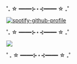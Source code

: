 ˚₊ ☆ ━━━━⊱⋆⊰━━━━ ☆ ₊˚

[![spotify-github-profile](https://spotify-github-profile.kittinanx.com/api/view?uid=31rjpcorofdavo2urkpbmj4p3z3m&cover_image=true&theme=novatorem&show_offline=false&background_color=000000&interchange=false&bar_color=000000&bar_color_cover=true)](https://spotify-github-profile.kittinanx.com/api/view?uid=31rjpcorofdavo2urkpbmj4p3z3m&redirect=true)

˚₊ ☆ ━━━━⊱⋆⊰━━━━ ☆ ₊˚

![<img width="618" height="618" alt="Untitled56_20250814113958 (1)" src="https://github.com/user-attachments/assets/2ae9435e-de36-402b-b2b6-fedb624125a2" />
]({BadgeURLHere})

˚ ₊ ☆ ━━━━⊱⋆⊰━━━━ ☆ ₊˚

       
